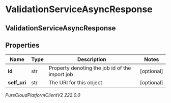 # ValidationServiceAsyncResponse

## ValidationServiceAsyncResponse

## Properties

|Name | Type | Description | Notes|
|------------ | ------------- | ------------- | -------------|
| **id** | str | Property denoting the job id of the import job | [optional] |
| **self_uri** | str | The URI for this object | [optional] |



_PureCloudPlatformClientV2 222.0.0_
